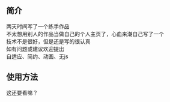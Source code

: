 ## 简介
两天时间写了一个练手作品  
不太想用别人的作品当做自己的个人主页了，心血来潮自己写了一个  
技术不是很好，但是还是写的很认真  
如有问题或建议欢迎提出  
自适应、简约、动画、无js  

## 使用方法
这还要看嘛？
